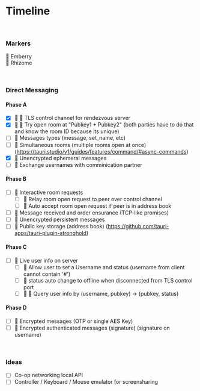 # Timeline

<br>

### Markers

:grapes: Emberry <br>
:seedling: Rhizome

<br>

### Direct Messaging

#### Phase A
- [x] :grapes: :seedling: TLS control channel for rendezvous server
- [x] :grapes: :seedling: Try open room at "Pubkey1 + Pubkey2" (both parties have to do that and know the room ID because its unique)
- [ ] :grapes: Messages types (message, set_name, etc)
- [ ] :grapes: Simultaneous rooms (multiple rooms open at once) (https://tauri.studio/v1/guides/features/command/#async-commands)
- [x] :grapes: Unencrypted ephemeral messages
- [ ] :grapes: Exchange usernames with comminication partner <br>
#### Phase B
- [ ] :seedling: Interactive room requests
  - [ ] :seedling: Relay room open request to peer over control channel
  - [ ] :grapes: Auto accept room open request if peer is in address book
- [ ] :grapes: Message received and order ensurance (TCP-like promises)
- [ ] :grapes: Unencrypted persistent messages <br>
- [ ] :grapes: Public key storage (address book) (https://github.com/tauri-apps/tauri-plugin-stronghold)
#### Phase C
- [ ] :seedling: Live user info on server
  - [ ] :seedling: Allow user to set a Username and status (username from client cannot contain '#')
  - [ ] :seedling: status auto change to offline when disconnected from TLS control port
  - [ ] :grapes: :seedling: Query user info by (username, pubkey) -> (pubkey, status) <br>
#### Phase D
- [ ] :grapes: Encrypted messages (OTP or single AES Key)
- [ ] :grapes: Encrypted authenticated messages (signature) (signature on username)

<br>

### Ideas

- [ ] Co-op networking local API
- [ ] Controller / Keyboard / Mouse emulator for screensharing

